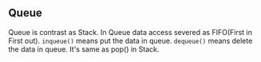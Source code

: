 ## Queue
Queue is contrast as Stack. In Queue data access severed as FIFO(First in First out).
```inqueue()``` means put the data in queue.
```dequeue()``` means delete the data in queue. It's same as pop() in Stack.

